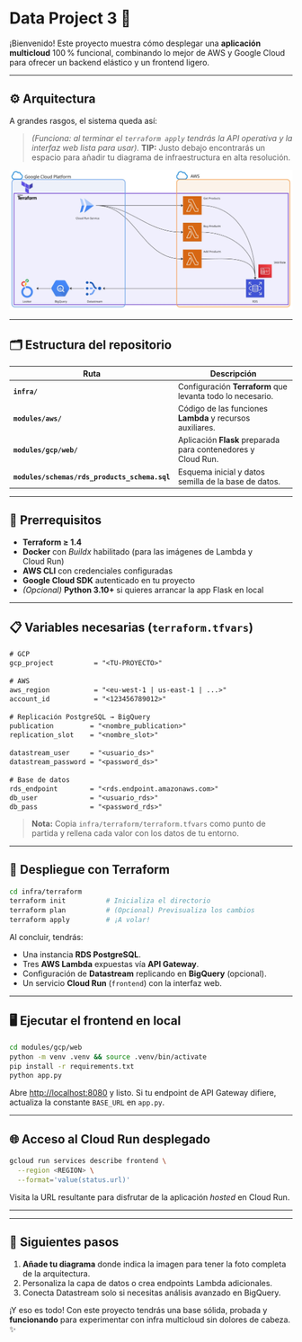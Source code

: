 # Data Project 3 🚀

¡Bienvenido! Este proyecto muestra cómo desplegar una **aplicación multicloud** 100 % funcional, combinando lo mejor de AWS y Google Cloud para ofrecer un backend elástico y un frontend ligero.

---

## ⚙️ Arquitectura

A grandes rasgos, el sistema queda así:

> *(Funciona: al terminar el `terraform apply` tendrás la API operativa y la interfaz web lista para usar).*
> **TIP:** Justo debajo encontrarás un espacio para añadir tu diagrama de infraestructura en alta resolución.

<!-- 👉 Reemplaza la ruta con la de tu imagen -->

![Diagrama de infraestructura](docs/infra_diagram2.png)

---

## 🗂️ Estructura del repositorio

| Ruta                                          | Descripción                                                   |
| --------------------------------------------- | ------------------------------------------------------------- |
| **`infra/`**                                  | Configuración **Terraform** que levanta todo lo necesario.    |
| **`modules/aws/`**                            | Código de las funciones **Lambda** y recursos auxiliares.     |
| **`modules/gcp/web/`**                        | Aplicación **Flask** preparada para contenedores y Cloud Run. |
| **`modules/schemas/rds_products_schema.sql`** | Esquema inicial y datos semilla de la base de datos.          |

---

## 🔑 Prerrequisitos

* **Terraform ≥ 1.4**
* **Docker** con *Buildx* habilitado (para las imágenes de Lambda y Cloud Run)
* **AWS CLI** con credenciales configuradas
* **Google Cloud SDK** autenticado en tu proyecto
* *(Opcional)* **Python 3.10+** si quieres arrancar la app Flask en local

---

## 📋 Variables necesarias (`terraform.tfvars`)

```hcl
# GCP
gcp_project          = "<TU‑PROYECTO>"

# AWS
aws_region           = "<eu-west-1 | us-east-1 | ...>"
account_id           = "<123456789012>"

# Replicación PostgreSQL → BigQuery
publication         = "<nombre_publication>"
replication_slot    = "<nombre_slot>"

datastream_user     = "<usuario_ds>"
datastream_password = "<password_ds>"

# Base de datos
rds_endpoint        = "<rds.endpoint.amazonaws.com>"
db_user             = "<usuario_rds>"
db_pass             = "<password_rds>"
```

> **Nota:** Copia `infra/terraform/terraform.tfvars` como punto de partida y rellena cada valor con los datos de tu entorno.

---

## 🚀 Despliegue con Terraform

```bash
cd infra/terraform
terraform init          # Inicializa el directorio
terraform plan          # (Opcional) Previsualiza los cambios
terraform apply         # ¡A volar!
```

Al concluir, tendrás:

* Una instancia **RDS PostgreSQL**.
* Tres **AWS Lambda** expuestas vía **API Gateway**.
* Configuración de **Datastream** replicando en **BigQuery** (opcional).
* Un servicio **Cloud Run** (`frontend`) con la interfaz web.

---

## 🖥️ Ejecutar el frontend en local

```bash
cd modules/gcp/web
python -m venv .venv && source .venv/bin/activate
pip install -r requirements.txt
python app.py
```

Abre [http://localhost:8080](http://localhost:8080) y listo.
Si tu endpoint de API Gateway difiere, actualiza la constante `BASE_URL` en `app.py`.

---

## 🌐 Acceso al Cloud Run desplegado

```bash
gcloud run services describe frontend \
  --region <REGION> \
  --format='value(status.url)'
```

Visita la URL resultante para disfrutar de la aplicación *hosted* en Cloud Run.

---

---

## 💬 Siguientes pasos

1. **Añade tu diagrama** donde indica la imagen para tener la foto completa de la arquitectura.
2. Personaliza la capa de datos o crea endpoints Lambda adicionales.
3. Conecta Datastream solo si necesitas análisis avanzado en BigQuery.

¡Y eso es todo! Con este proyecto tendrás una base sólida, probada y **funcionando** para experimentar con infra multicloud sin dolores de cabeza. ✨
